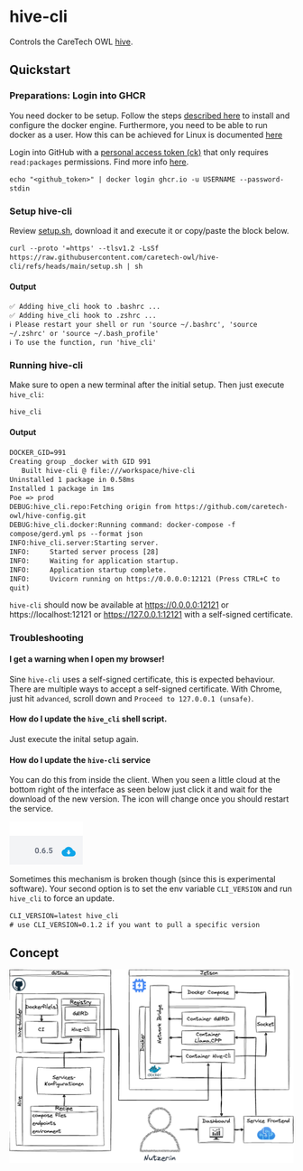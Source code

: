 # hive-cli

Controls the CareTech OWL [hive](https://github.com/caretech-owl/hive).

## Quickstart

### Preparations: Login into GHCR

You need docker to be setup.
Follow the steps [described here](https://docs.docker.com/engine/install/) to install and configure the docker engine.
Furthermore, you need to be able to run docker as a user.
How this can be achieved for Linux is documented [here](https://docs.docker.com/engine/install/linux-postinstall/)

Login into GitHub with a [personal access token (ck)](https://github.com/settings/tokens) that only requires `read:packages` permissions.
Find more info [here](https://docs.github.com/en/packages/working-with-a-github-packages-registry/working-with-the-container-registry#authenticating-to-the-container-registry).

```shell
echo "<github_token>" | docker login ghcr.io -u USERNAME --password-stdin
```

### Setup hive-cli

Review [setup.sh](https://raw.githubusercontent.com/caretech-owl/hive-cli/refs/heads/main/setup.sh), download it and execute it or copy/paste the block below.

```shell
curl --proto '=https' --tlsv1.2 -LsSf https://raw.githubusercontent.com/caretech-owl/hive-cli/refs/heads/main/setup.sh | sh
```

#### Output

```shell
✅ Adding hive_cli hook to .bashrc ...
✅ Adding hive_cli hook to .zshrc ...
ℹ️ Please restart your shell or run 'source ~/.bashrc', 'source ~/.zshrc' or 'source ~/.bash_profile'
ℹ️ To use the function, run 'hive_cli'
```

### Running hive-cli

Make sure to open a new terminal after the initial setup.
Then just execute `hive_cli`:

```shell
hive_cli
```

#### Output

```shell
DOCKER_GID=991
Creating group _docker with GID 991
   Built hive-cli @ file:///workspace/hive-cli
Uninstalled 1 package in 0.58ms
Installed 1 package in 1ms
Poe => prod
DEBUG:hive_cli.repo:Fetching origin from https://github.com/caretech-owl/hive-config.git
DEBUG:hive_cli.docker:Running command: docker-compose -f compose/gerd.yml ps --format json
INFO:hive_cli.server:Starting server.
INFO:     Started server process [28]
INFO:     Waiting for application startup.
INFO:     Application startup complete.
INFO:     Uvicorn running on https://0.0.0.0:12121 (Press CTRL+C to quit)
```

`hive-cli` should now be available at https://0.0.0.0:12121 or https://localhost:12121 or https://127.0.0.1:12121 with a self-signed certificate.

### Troubleshooting

#### I get a warning when I open my browser!

Sine `hive-cli` uses a self-signed certificate, this is expected behaviour.
There are multiple ways to accept a self-signed certificate. With Chrome, just hit `advanced`, scroll down and `Proceed to 127.0.0.1 (unsafe)`.

#### How do I update the `hive_cli` shell script.

Just execute the inital setup again.

#### How do I update the `hive-cli` service

You can do this from inside the client.
When you seen a little cloud at the bottom right of the interface as seen below just click it and wait for the download of the new version. The icon will change once you should restart the service.

![](images/update_icon.png)

Sometimes this mechanism is broken though (since this is experimental software).
Your second option is to set the env variable `CLI_VERSION` and run `hive_cli` to force an update.

```shell
CLI_VERSION=latest hive_cli
# use CLI_VERSION=0.1.2 if you want to pull a specific version
```

## Concept

![](concepts/overview.png)